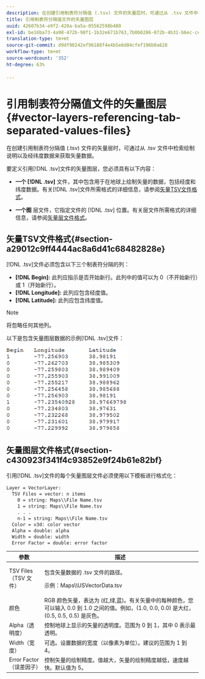 ```yaml
---
description: 在创建引用制表符分隔值 (.tsv) 文件的矢量层时，可通过从 .tsv 文件中检索绘制说明以及经纬度数据来获取矢量数据。
title: 引用制表符分隔值文件的矢量图层
uuid: 42607b34-e9f2-420a-ba5a-05562598b480
exl-id: be16ba73-4a98-472b-98f1-1b32e671b763,7b0b0286-072b-4b31-b6ec-ced322da5236
translation-type: tm+mt
source-git-commit: d9df90242ef96188f4e4b5e6d04cfef196b0a628
workflow-type: tm+mt
source-wordcount: '352'
ht-degree: 63%

---
```


# 引用制表符分隔值文件的矢量图层{#vector-layers-referencing-tab-separated-values-files}

在创建引用制表符分隔值 (.tsv) 文件的矢量层时，可通过从 .tsv 文件中检索绘制说明以及经纬度数据来获取矢量数据。

要定义引用[!DNL .tsv]文件的矢量图层，您必须具有以下内容：

* **一个 [!DNL .tsv]** 文件，其中包含用于在地球上绘制矢量的数据，包括经度和纬度数据。有关[!DNL .tsv]文件所需格式的详细信息，请参阅[矢量TSV文件格式](../../../../home/c-geo-oview/c-wk-img-lyrs/c-wk-vctr-lyrs/c-tab-sep-val-files.md#section-a29012c9ff4444ac8a6d41c68482828e)。

* **一个图** 层文件，它指定文件的 [!DNL .tsv] 位置。有关层文件所需格式的详细信息，请参阅[矢量层文件格式](../../../../home/c-geo-oview/c-wk-img-lyrs/c-wk-vctr-lyrs/c-tab-sep-val-files.md#section-c430923f341f4c93852e9f24b61e82bf)。

## 矢量TSV文件格式{#section-a29012c9ff4444ac8a6d41c68482828e}

[!DNL .tsv]文件必须包含以下三个制表符分隔的列：

* **[!DNL Begin]:** 此列应指示是否开始新行。此列中的值可以为 0（不开始新行）或 1（开始新行）。
* **[!DNL Longitude]:** 此列应包含经度值。
* **[!DNL Latitude]:** 此列应包含纬度值。

>[!NOTE]
>
>将忽略任何其他列。

以下是包含矢量图层数据的示例[!DNL .tsv]文件：

![](assets/tsv_vectorlayer.png)

## 矢量图层文件格式{#section-c430923f341f4c93852e9f24b61e82bf}

引用[!DNL .tsv]文件的每个矢量图层文件必须使用以下模板进行格式化：

```
Layer = VectorLayer:
  TSV Files = vector: n items
    0 = string: Maps\\File Name.tsv
    1 = string: Maps\\File Name.tsv
    . . .
    n-1 = string: Maps\\File Name.tsv
  Color = v3d: color vector
  Alpha = double: alpha
  Width = double: width
  Error Factor = double: error factor
```

<table id="table_152F73536AB9403AB43854B81D6A9A15"> 
 <thead> 
  <tr> 
   <th colname="col1" class="entry"> 参数 </th> 
   <th colname="col2" class="entry"> 描述 </th> 
  </tr> 
 </thead>
 <tbody> 
  <tr> 
   <td colname="col1"> TSV Files（TSV 文件） </td> 
   <td colname="col2"> <p>包含矢量数据的 <span class="filepath">.tsv</span> 文件的路径。 </p> <p>示例：<span class="filepath">Maps\\USVectorData.tsv</span> </p> </td> 
  </tr> 
  <tr> 
   <td colname="col1"> 颜色 </td> 
   <td colname="col2"> RGB 颜色矢量，表达为 (红,绿,蓝)。有关矢量中的每种颜色，您可以输入 0.0 到 1.0 之间的值。例如，(1.0, 0.0, 0.0) 是大红，(0.5, 0.5, 0.5) 是灰色。 </td> 
  </tr> 
  <tr> 
   <td colname="col1"> Alpha（透明度） </td> 
   <td colname="col2"> 控制地球上显示的矢量的透明度。范围为 0 到 1，其中 0 表示最透明。 </td> 
  </tr> 
  <tr> 
   <td colname="col1"> Width（宽度） </td> 
   <td colname="col2"> 可选。设置数据的宽度（以像素为单位）。建议的范围为 1 到 4。 </td> 
  </tr> 
  <tr> 
   <td colname="col1"> Error Factor（误差因子） </td> 
   <td colname="col2"> 控制矢量的绘制精度。值越大，矢量的绘制精度越低，速度越快。默认值为 5。 </td> 
  </tr> 
 </tbody> 
</table>
